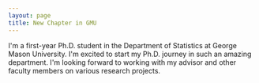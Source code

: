```yaml
---
layout: page
title: New Chapter in GMU
---
```


I'm a first-year Ph.D. student in the Department of Statistics at George Mason University. I'm excited to start my Ph.D. journey in such an amazing department. I'm looking forward to working with my advisor and other faculty members on various research projects.